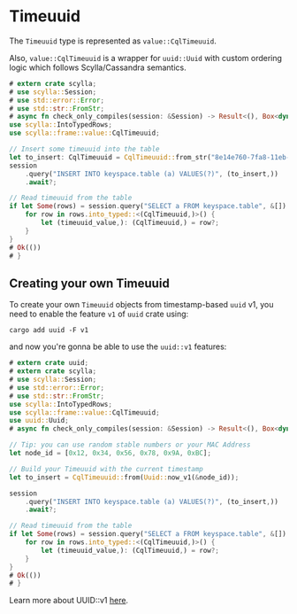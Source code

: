 # Timeuuid

The `Timeuuid` type is represented as `value::CqlTimeuuid`.

Also, `value::CqlTimeuuid` is a wrapper for `uuid::Uuid`  with custom ordering logic which follows Scylla/Cassandra semantics.

```rust
# extern crate scylla;
# use scylla::Session;
# use std::error::Error;
# use std::str::FromStr;
# async fn check_only_compiles(session: &Session) -> Result<(), Box<dyn Error>> {
use scylla::IntoTypedRows;
use scylla::frame::value::CqlTimeuuid;

// Insert some timeuuid into the table
let to_insert: CqlTimeuuid = CqlTimeuuid::from_str("8e14e760-7fa8-11eb-bc66-000000000001")?;
session
    .query("INSERT INTO keyspace.table (a) VALUES(?)", (to_insert,))
    .await?;

// Read timeuuid from the table
if let Some(rows) = session.query("SELECT a FROM keyspace.table", &[]).await?.rows {
    for row in rows.into_typed::<(CqlTimeuuid,)>() {
        let (timeuuid_value,): (CqlTimeuuid,) = row?;
    }
}
# Ok(())
# }
```

## Creating your own Timeuuid

To create your own `Timeuuid` objects from timestamp-based `uuid` v1, you need to enable the feature `v1` of `uuid` crate using:

```shell
cargo add uuid -F v1
```

and now you're gonna be able to use the `uuid::v1` features: 

```rust
# extern crate uuid;
# extern crate scylla;
# use scylla::Session;
# use std::error::Error;
# use std::str::FromStr;
use scylla::IntoTypedRows;
use scylla::frame::value::CqlTimeuuid;
use uuid::Uuid;
# async fn check_only_compiles(session: &Session) -> Result<(), Box<dyn Error>> {

// Tip: you can use random stable numbers or your MAC Address
let node_id = [0x12, 0x34, 0x56, 0x78, 0x9A, 0xBC];

// Build your Timeuuid with the current timestamp
let to_insert = CqlTimeuuid::from(Uuid::now_v1(&node_id));

session
    .query("INSERT INTO keyspace.table (a) VALUES(?)", (to_insert,))  
    .await?;

// Read timeuuid from the table
if let Some(rows) = session.query("SELECT a FROM keyspace.table", &[]).await?.rows {
    for row in rows.into_typed::<(CqlTimeuuid,)>() {
        let (timeuuid_value,): (CqlTimeuuid,) = row?;
    }
}
# Ok(())
# }
```

Learn more about UUID::v1 [here](https://en.wikipedia.org/wiki/Universally_unique_identifier#Version_1_(date-time_and_MAC_address)).